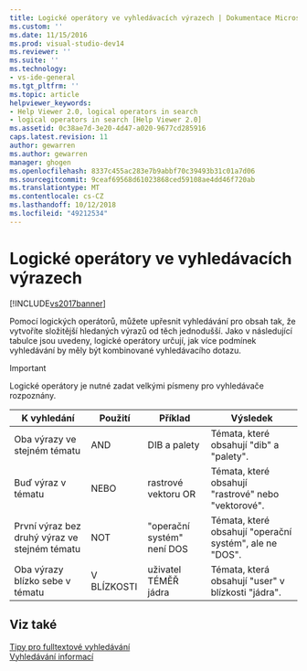 ```yaml
---
title: Logické operátory ve vyhledávacích výrazech | Dokumentace Microsoftu
ms.custom: ''
ms.date: 11/15/2016
ms.prod: visual-studio-dev14
ms.reviewer: ''
ms.suite: ''
ms.technology:
- vs-ide-general
ms.tgt_pltfrm: ''
ms.topic: article
helpviewer_keywords:
- Help Viewer 2.0, logical operators in search
- logical operators in search [Help Viewer 2.0]
ms.assetid: 0c38ae7d-3e20-4d47-a020-9677cd285916
caps.latest.revision: 11
author: gewarren
ms.author: gewarren
manager: ghogen
ms.openlocfilehash: 8337c455ac283e7b9abbf70c39493b31c01a7d06
ms.sourcegitcommit: 9ceaf69568d61023868ced59108ae4dd46f720ab
ms.translationtype: MT
ms.contentlocale: cs-CZ
ms.lasthandoff: 10/12/2018
ms.locfileid: "49212534"
---
```

# <a name="logical-operators-in-search-expressions"></a>Logické operátory ve vyhledávacích výrazech
[!INCLUDE[vs2017banner](../includes/vs2017banner.md)]

Pomocí logických operátorů, můžete upřesnit vyhledávání pro obsah tak, že vytvoříte složitější hledaných výrazů od těch jednodušší. Jako v následující tabulce jsou uvedeny, logické operátory určují, jak více podmínek vyhledávání by měly být kombinované vyhledávacího dotazu.  
  
> [!IMPORTANT]
>  Logické operátory je nutné zadat velkými písmeny pro vyhledávače rozpoznány.  
  
|K vyhledání|Použití|Příklad|Výsledek|  
|-------------------|---------|-------------|------------|  
|Oba výrazy ve stejném tématu|AND|DIB a palety|Témata, které obsahují "dib" a "palety".|  
|Buď výraz v tématu|NEBO|rastrové vektoru OR|Témata, které obsahují "rastrové" nebo "vektorové".|  
|První výraz bez druhý výraz ve stejném tématu|NOT|"operační systém" není DOS|Témata, které obsahují "operační systém", ale ne "DOS".|  
|Oba výrazy blízko sebe v tématu|V BLÍZKOSTI|uživatel TÉMĚŘ jádra|Témata, která obsahují "user" v blízkosti "jádra".|  
  
## <a name="see-also"></a>Viz také  
 [Tipy pro fulltextové vyhledávání](../ide/full-text-search-tips.md)   
 [Vyhledávání informací](../ide/locate-information.md)



